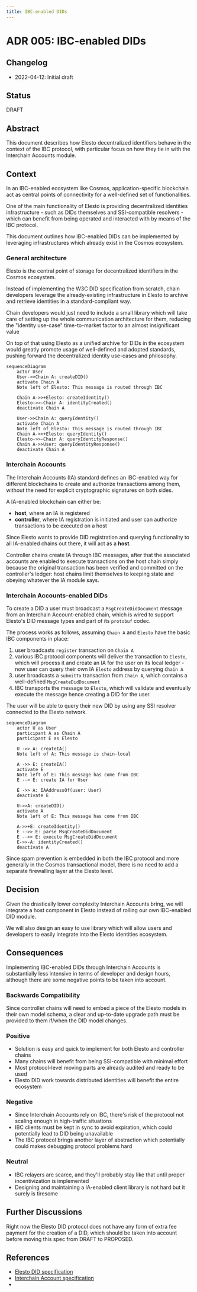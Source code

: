 ```yaml
---
title: IBC-enabled DIDs
---
```


# ADR 005: IBC-enabled DIDs

## Changelog

- 2022-04-12: Initial draft

## Status

DRAFT

## Abstract

This document describes how Elesto decentralized identifiers behave in the context of the IBC protocol, with particular focus on how they tie in with the Interchain Accounts module.

## Context

In an IBC-enabled ecosystem like Cosmos, application-specific blockchain act as central points of connectivity for a well-defined set of functionalities.

One of the main functionality of Elesto is providing decentralized identities infrastructure - such as DIDs themselves and SSI-compatible resolvers - which can benefit from being operated and interacted with by means of the IBC protocol.

This document outlines how IBC-enabled DIDs can be implemented by leveraging infrastructures which already exist in the Cosmos ecosystem.

### General architecture

Elesto is the central point of storage for decentralized identifiers in the Cosmos ecosystem.

Instead of implementing the W3C DID specification from scratch, chain developers leverage the already-existing infrastructure in Elesto to archive and retrieve identities in a standard-compliant way.

Chain developers would just need to include a small library which will take care of setting up the whole communication architecture for them, reducing the "identity use-case" time-to-market factor to an almost insignificant value 

On top of that using Elesto as a unified archive for DIDs in the ecosystem would greatly promote usage of well-defined and adopted standards, pushing forward the decentralized identity use-cases and philosophy.

```mermaid
sequenceDiagram
    actor User
    User->>Chain A: createDID()
    activate Chain A
    Note left of Elesto: This message is routed through IBC

    Chain A->>+Elesto: createIdentity()
    Elesto->>-Chain A: identityCreated()
    deactivate Chain A

    User->>Chain A: queryIdentity()
    activate Chain A
    Note left of Elesto: This message is routed through IBC
    Chain A->>+Elesto: queryIdentity()
    Elesto->>-Chain A: queryIdentityResponse()
    Chain A->>User: queryIdentityResponse()
    deactivate Chain A
```

### Interchain Accounts

The Interchain Accounts (IA) standard defines an IBC-enabled way for different blockchains to create and authorize transactions among them, without the need for explicit cryptographic signatures on both sides.

A IA-enabled blockchain can either be:
 - **host**, where an IA is registered
 - **controller**, where IA registration is initiated and user can authorize transactions to be executed on a host

Since Elesto wants to provide DID registration and querying functionality to all IA-enabled chains out there, it will act as a **host**.

Controller chains create IA through IBC messages, after that the associated accounts are enabled to execute transactions on the host chain simply because the original transaction has been verified and committed on the controller's ledger: host chains limit themselves to keeping state and obeying whatever the IA module says.

### Interchain Accounts-enabled DIDs

To create a DID a user must broadcast a `MsgCreateDidDocument` message from an Interchain Account-enabled chain, which is wired to support Elesto's DID message types and part of its `protobuf` codec.

The process works as follows, assuming `Chain A` and `Elesto` have the basic IBC components in place:
 1. user broadcasts `register` transaction on `Chain A`
 2. various IBC protocol components will deliver the transaction to `Elesto`, which will process it and create an IA for the user on its local ledger - now user can query their own IA `Elesto` address by querying `Chain A`
 3. user broadcasts a `submitTx` transaction from `Chain A`, which contains a well-defined `MsgCreateDidDocument`
 4. IBC transports the message to `Elesto`, which will validate and eventually execute the message hence creating a DID for the user.

The user will be able to query their new DID by using any SSI resolver connected to the Elesto network.


```mermaid
sequenceDiagram
    actor U as User
    participant A as Chain A 
    participant E as Elesto

    U ->> A: createIA()
    Note left of A: This message is chain-local

    A ->> E: createIA()
    activate E
    Note left of E: This message has come from IBC
    E --> E: create IA for User

    E ->> A: IAAddressOf(user: User)
    deactivate E

    U->>A: createDID()
    activate A
    Note left of E: This message has come from IBC

    A->>+E: createIdentity()
    E -->> E: parse MsgCreateDidDocument
    E -->> E: execute MsgCreateDidDocument
    E->>-A: identityCreated()
    deactivate A
```

Since spam prevention is embedded in both the IBC protocol and more generally in the Cosmos transactional model, there is no need to add a separate firewalling layer at the Elesto level.

## Decision

Given the drastically lower complexity Interchain Accounts bring, we will integrate a host component in Elesto instead of rolling our own IBC-enabled DID module.

We will also design an easy to use library which will allow users and developers to easily integrate into the Elesto identities ecosystem. 

## Consequences

Implementing IBC-enabled DIDs through Interchain Accounts is substantially less intensive in terms of developer and design hours, although there are some negative points to be taken into account.

### Backwards Compatibility

Since controller chains will need to embed a piece of the Elesto models in their own model schema, a clear and up-to-date upgrade path must be provided to them if/when the DID model changes.

### Positive

 - Solution is easy and quick to implement for both Elesto and controller chains
 - Many chains will benefit from being SSI-compatible with minimal effort
 - Most protocol-level moving parts are already audited and ready to be used
 - Elesto DID work towards distributed identities will benefit the entire ecosystem

### Negative

 - Since Interchain Accounts rely on IBC, there's risk of the protocol not scaling enough in high-traffic situations
 - IBC clients must be kept in sync to avoid expiration, which could potentially lead to DID being unavailable
 - The IBC protocol brings another layer of abstraction which potentially could makes debugging protocol problems hard

### Neutral

- IBC relayers are scarce, and they'll probably stay like that until proper incentivization is implemented
- Designing and maintaining a IA-enabled client library is not hard but it surely is tiresome

## Further Discussions

Right now the Elesto DID protocol does not have any form of extra fee payment for the creation of a DID, which should be taken into account before moving this spec from DRAFT to PROPOSED.

## References

- [Elesto DID specification](./adr-003-did.md)
- [Interchain Account specification](https://github.com/cosmos/ibc/blob/master/spec/app/ics-027-interchain-accounts/README.md)
-
